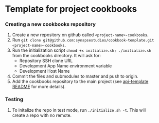 # Template for project cookbooks

### Creating a new cookbooks repository
1. Create a new repository on github called `<project-name>-cookbooks`.
1. Run `git clone git@github.com:synapsestudios/cookbook-template.git <project-name>-cookbooks`.
1. Run the initialization script `chmod +x initialize.sh; ./initialize.sh` from the cookbooks directory. It will ask for:
    - Repository SSH clone URL
    - Development App Name environment variable
    - Development Host Name
1. Commit the files and submodules to master and push to origin.
1. Add the cookbooks repository to the main project (see [api-template README](https://github.com/synapsestudios/api-template) for more details).

### Testing
1. To initalize the repo in test mode, run `./initialize.sh -t`. This will create a repo with no remote.
